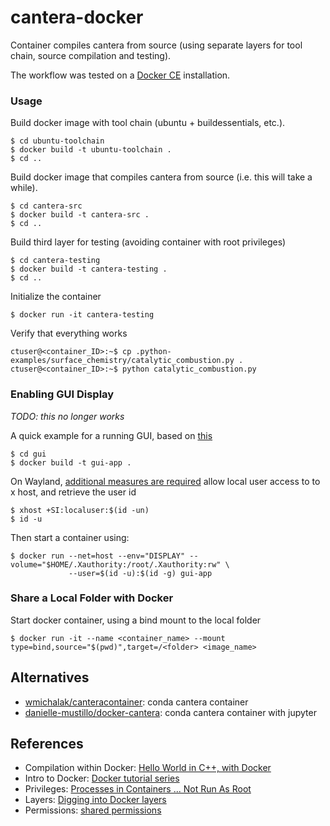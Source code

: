 # cantera-docker

Container compiles cantera from source (using separate layers for tool chain, source compilation and testing).

The workflow was tested on a [Docker CE](https://docs.docker.com/install/) installation.

### Usage

Build docker image with tool chain (ubuntu + buildessentials, etc.).

```
$ cd ubuntu-toolchain
$ docker build -t ubuntu-toolchain .
$ cd ..
```

Build docker image that compiles cantera from source (i.e. this will take a while).

```
$ cd cantera-src
$ docker build -t cantera-src .
$ cd ..
```

Build third layer for testing (avoiding container with root privileges)

```
$ cd cantera-testing
$ docker build -t cantera-testing .
$ cd ..
```

Initialize the container

```
$ docker run -it cantera-testing
```

Verify that everything works

```
ctuser@<container_ID>:~$ cp .python-examples/surface_chemistry/catalytic_combustion.py .
ctuser@<container_ID>:~$ python catalytic_combustion.py
```

### Enabling GUI Display

*TODO: this no longer works*

A quick example for a running GUI, based on [this](https://medium.com/@SaravSun/running-gui-applications-inside-docker-containers-83d65c0db110)

```
$ cd gui
$ docker build -t gui-app .
```

On Wayland, [additional measures are required](https://unix.stackexchange.com/questions/330366/how-can-i-run-a-graphical-application-in-a-container-under-wayland) allow local user access to to x host, and retrieve the user id

```
$ xhost +SI:localuser:$(id -un)
$ id -u
```

Then start a container using:
```
$ docker run --net=host --env="DISPLAY" --volume="$HOME/.Xauthority:/root/.Xauthority:rw" \
             --user=$(id -u):$(id -g) gui-app
```

### Share a Local Folder with Docker

Start docker container, using a bind mount to the local folder

```
$ docker run -it --name <container_name> --mount type=bind,source="$(pwd)",target=/<folder> <image_name>
```

## Alternatives

 * [wmichalak/canteracontainer](https://github.com/wmichalak/canteracontainer): conda cantera container
 * [danielle-mustillo/docker-cantera](https://github.com/danielle-mustillo/docker-cantera): conda cantera container with jupyter

## References

 * Compilation within Docker: [Hello World in C++, with Docker](https://amytabb.com/ts/2018_07_28/)
 * Intro to Docker: [Docker tutorial series](https://rominirani.com/docker-tutorial-series-a7e6ff90a023)
 * Privileges: [Processes in Containers ... Not Run As Root](https://medium.com/@mccode/processes-in-containers-should-not-run-as-root-2feae3f0df3b)
 * Layers: [Digging into Docker layers](https://medium.com/@jessgreb01/digging-into-docker-layers-c22f948ed612)
 * Permissions: [shared permissions](https://vsupalov.com/docker-shared-permissions/)
